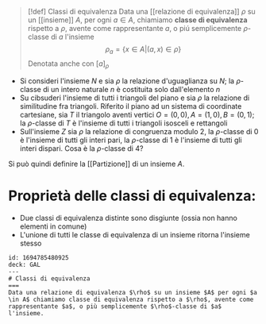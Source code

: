 
>[!def] Classi di equivalenza
>Data una [[relazione di equivalenza]] $\rho$ su un [[insieme]] $A$, per ogni $a \in A$, chiamiamo **classe di equivalenza** rispetto a $\rho$, avente come rappresentante $a$, o piú semplicemente $\rho$-classe di $a$ l'insieme
>$$ \rho_{a} = \{ x \in A | (a,x) \in \rho \} $$
>Denotata anche con $[a]_{\rho}$

- Si consideri l'insieme $N$ e sia $\rho$ la relazione d'uguaglianza su $N$; la $\rho$-classe di un intero naturale $n$ è costituita solo dall'elemento $n$
- Su cibsuderi l'insieme di tutti i triangoli del piano e sia $\rho$ la relazione di similitudine fra triangoli. Riferito il piano ad un sistema di coordinate cartesiane, sia $T$ il triangolo aventi vertici $O = (0,0), A = (1,0), B = (0,1);$ la $\rho$-classe di $T$ è l'insieme di tutti i triangoli isosceli e rettangoli
- Sull'insieme $Z$ sia $\rho$ la relazione di congruenza modulo $2$, la $\rho$-classe di $0$ è l'insieme di tutti gli interi pari, la $\rho$-classe di 1 è l'insieme di tutti gli interi dispari. Cosa è la $\rho$-classe di 4?

Si può quindi definire la [[Partizione]] di un insieme $A$.

# Proprietà delle classi di equivalenza:

- Due classi di equivalenza distinte sono disgiunte (ossia non hanno elementi in comune)
- L'unione di tutti le classe di equivalenza di un insieme ritorna l'insieme stesso


```anki
id: 1694785480925
deck: GAL
---
# Classi di equivalenza
===
Data una relazione di equivalenza $\rho$ su un insieme $A$ per ogni $a \in A$ chiamiamo classe di equivalenza rispetto a $\rho$, avente come rappresentante $a$, o più semplicemente $\rho$-classe di $a$ l'insieme.
```
